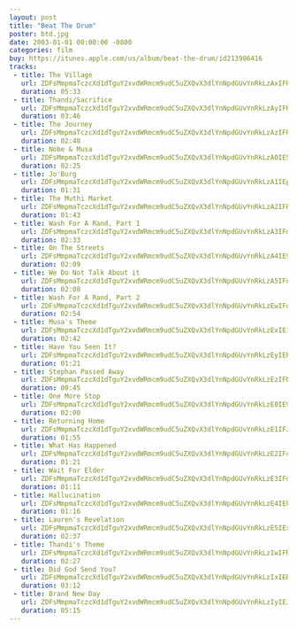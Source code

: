 ```yaml
---
layout: post
title: "Beat The Drum"
poster: btd.jpg
date: 2003-01-01 00:00:00 -0800
categories: film
buy: https://itunes.apple.com/us/album/beat-the-drum/id213986416
tracks:
 - title: The Village
   url: ZDFsMmpmaTczcXd1dTguY2xvdWRmcm9udC5uZXQvX3dlYnNpdGUvYnRkLzAxIFRoZSBWaWxsYWdlLm1wMw==
   duration: 05:33
 - title: Thandi/Sacrifice
   url: ZDFsMmpmaTczcXd1dTguY2xvdWRmcm9udC5uZXQvX3dlYnNpdGUvYnRkLzAyIFRoYW5kaV9TYWNyaWZpY2UubXAz
   duration: 03:46
 - title: The Journey
   url: ZDFsMmpmaTczcXd1dTguY2xvdWRmcm9udC5uZXQvX3dlYnNpdGUvYnRkLzAzIFRoZSBKb3VybmV5Lm1wMw==
   duration: 02:48
 - title: Nobe & Musa
   url: ZDFsMmpmaTczcXd1dTguY2xvdWRmcm9udC5uZXQvX3dlYnNpdGUvYnRkLzA0IE5vYmUgJiBNdXNhLm1wMw==
   duration: 02:25
 - title: Jo'Burg
   url: ZDFsMmpmaTczcXd1dTguY2xvdWRmcm9udC5uZXQvX3dlYnNpdGUvYnRkLzA1IEpvJ0J1cmcubXAz
   duration: 01:31
 - title: The Muthi Market
   url: ZDFsMmpmaTczcXd1dTguY2xvdWRmcm9udC5uZXQvX3dlYnNpdGUvYnRkLzA2IFRoZSBNdXRoaSBNYXJrZXQubXAz
   duration: 01:43
 - title: Wash For A Rand, Part 1
   url: ZDFsMmpmaTczcXd1dTguY2xvdWRmcm9udC5uZXQvX3dlYnNpdGUvYnRkLzA3IFdhc2ggRm9yIEEgUmFuZCwgUGFydCAxLm1wMw==
   duration: 02:33
 - title: On The Streets
   url: ZDFsMmpmaTczcXd1dTguY2xvdWRmcm9udC5uZXQvX3dlYnNpdGUvYnRkLzA4IE9uIFRoZSBTdHJlZXRzLm1wMw==
   duration: 02:09
 - title: We Do Not Talk About it
   url: ZDFsMmpmaTczcXd1dTguY2xvdWRmcm9udC5uZXQvX3dlYnNpdGUvYnRkLzA5IFdlIERvIE5vdCBUYWxrIEFib3V0IGl0Lm1wMw==
   duration: 02:08
 - title: Wash For A Rand, Part 2
   url: ZDFsMmpmaTczcXd1dTguY2xvdWRmcm9udC5uZXQvX3dlYnNpdGUvYnRkLzEwIFdhc2ggRm9yIEEgUmFuZCwgUGFydCAyLm1wMw==
   duration: 02:54
 - title: Musa's Theme
   url: ZDFsMmpmaTczcXd1dTguY2xvdWRmcm9udC5uZXQvX3dlYnNpdGUvYnRkLzExIE11c2EncyBUaGVtZS5tcDM=
   duration: 02:42
 - title: Have You Seen It?
   url: ZDFsMmpmaTczcXd1dTguY2xvdWRmcm9udC5uZXQvX3dlYnNpdGUvYnRkLzEyIEhhdmUgWW91IFNlZW4gSXRfLm1wMw==
   duration: 01:21
 - title: Stephan Passed Away
   url: ZDFsMmpmaTczcXd1dTguY2xvdWRmcm9udC5uZXQvX3dlYnNpdGUvYnRkLzEzIFN0ZXBoYW4gUGFzc2VkIEF3YXkubXAz
   duration: 00:45
 - title: One More Stop
   url: ZDFsMmpmaTczcXd1dTguY2xvdWRmcm9udC5uZXQvX3dlYnNpdGUvYnRkLzE0IE9uZSBNb3JlIFN0b3AubXAz
   duration: 02:00
 - title: Returning Home
   url: ZDFsMmpmaTczcXd1dTguY2xvdWRmcm9udC5uZXQvX3dlYnNpdGUvYnRkLzE1IFJldHVybmluZyBIb21lLm1wMw==
   duration: 01:55
 - title: What Has Happened
   url: ZDFsMmpmaTczcXd1dTguY2xvdWRmcm9udC5uZXQvX3dlYnNpdGUvYnRkLzE2IFdoYXQgSGFzIEhhcHBlbmVkLm1wMw==
   duration: 01:21
 - title: Wait For Elder
   url: ZDFsMmpmaTczcXd1dTguY2xvdWRmcm9udC5uZXQvX3dlYnNpdGUvYnRkLzE3IFdhaXQgRm9yIEVsZGVyLm1wMw==
   duration: 01:11
 - title: Hallucination
   url: ZDFsMmpmaTczcXd1dTguY2xvdWRmcm9udC5uZXQvX3dlYnNpdGUvYnRkLzE4IEhhbGx1Y2luYXRpb24ubXAz
   duration: 01:16
 - title: Lauren's Revelation
   url: ZDFsMmpmaTczcXd1dTguY2xvdWRmcm9udC5uZXQvX3dlYnNpdGUvYnRkLzE5IExhdXJlbidzIFJldmVsYXRpb24ubXAz
   duration: 02:37
 - title: Thandi's Theme
   url: ZDFsMmpmaTczcXd1dTguY2xvdWRmcm9udC5uZXQvX3dlYnNpdGUvYnRkLzIwIFRoYW5kaSdzIFRoZW1lLm1wMw==
   duration: 02:27
 - title: Did God Send You?
   url: ZDFsMmpmaTczcXd1dTguY2xvdWRmcm9udC5uZXQvX3dlYnNpdGUvYnRkLzIxIERpZCBHb2QgU2VuZCBZb3VfLm1wMw==
   duration: 03:12
 - title: Brand New Day
   url: ZDFsMmpmaTczcXd1dTguY2xvdWRmcm9udC5uZXQvX3dlYnNpdGUvYnRkLzIyIEJyYW5kIE5ldyBEYXkubXAz
   duration: 05:15
---
```

